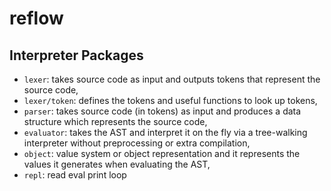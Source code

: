 # reflow

## Interpreter Packages

- `lexer`: takes source code as input and outputs tokens that represent the source code,
- `lexer/token`: defines the tokens and useful functions to look up tokens,
- `parser`: takes source code (in tokens) as input and produces a data structure which represents the source code,
- `evaluator`: takes the AST and interpret it on the fly via a tree-walking interpreter without preprocessing or extra compilation,
- `object`: value system or object representation and it represents the values it generates when evaluating the AST,
- `repl`: read eval print loop
